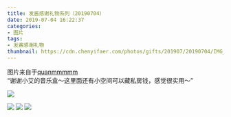 ```yaml
---
title: 发酱感谢礼物系列（20190704）
date: 2019-07-04 16:22:37
categories:
- 图片
tags:
- 发酱感谢礼物
thumbnail: https://cdn.chenyifaer.com/photos/gifts/201907/20190704/IMG_6811.JPG
---
```


图片来自于<a href="https://weibo.com/p/1005051720171447" target="_blank">quanmmmmm</a><br/>“谢谢小艾的音乐盒～这里面还有小空间可以藏私房钱，感觉很实用～”

![](https://cdn.chenyifaer.com/photos/gifts/201907/20190704/IMG_6811.JPG)

<!--more-->

![](https://cdn.chenyifaer.com/photos/gifts/201907/20190704/IMG_6812.JPG)
![](https://cdn.chenyifaer.com/photos/gifts/201907/20190704/IMG_6813.JPG)
![](https://cdn.chenyifaer.com/photos/gifts/201907/20190704/IMG_6814.JPG)
